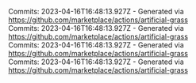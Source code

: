Commits: 2023-04-16T16:48:13.927Z - Generated via https://github.com/marketplace/actions/artificial-grass
<br>
Commits: 2023-04-16T16:48:13.927Z - Generated via https://github.com/marketplace/actions/artificial-grass
<br>
Commits: 2023-04-16T16:48:13.927Z - Generated via https://github.com/marketplace/actions/artificial-grass
<br>
Commits: 2023-04-16T16:48:13.927Z - Generated via https://github.com/marketplace/actions/artificial-grass
<br>
